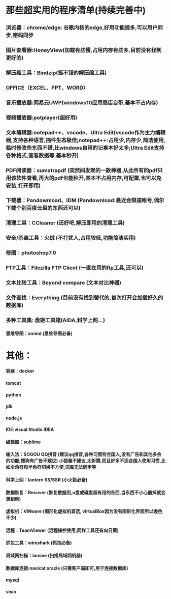 # 那些超实用的程序清单(持续完善中)
### 浏览器：chrome/edge: 谷歌内核的edge,好用功能挺多,可以用户同步,密码同步
### 图片查看器:HoneyView(加载有些慢,占用内存有些多,目前没有找到更好的)
### 解压缩工具：Bindzip(挺不错的解压缩工具)
### OFFICE（EXCEL、PPT、WORD）
### 音乐播放器:网易云UWP(windows10应用商店自带,基本不占内存)
### 视频播放器:potplayer(超好用)
### 文本编辑器:notepad++、vscode、Ultra Edit(vscode作为主力编辑器,支持各种语言,插件生态极佳;notepad++:占用少,内存少,简洁使用,临时修改些东西不错,比windows自带的记事本好太多;Ultra Edit支持各种格式,查看数据等,基本秒开)
### PDF阅读器：sumatrapdf (突然间发现的一款神器,从此所有的pdf只用该软件查看,再大的pdf也能秒开,基本不占用内存,可配置,也可以免安装,打开即用)
### 下载器：Pandownload、IDM (Pandownload:最近会限速帐号,偶尔下载个别百度云盘的东西还可以)
### 清理工具：CCleaner (还好吧,解压即用的清理工具)
### 安全/杀毒工具：火绒 (不打扰人,占用较低,功能简洁实用)
### 修图：photoshop7.0 
### FTP工具：Filezilla FTP Client (一直在用的ftp工具,还可以)
### 文本比较工具：Beyond compare (文本对比神器)
### 文件查找：Everything (目前没有找到替代的,首次打开会加载好久的数据库)
### 多种工具集: 盘姬工具箱(AIDA,科学上网...)
#### 思维导图：xmind (思维导图必备)


# 其他：
#### 容器：docker
#### tomcat
#### python
#### jdk
#### node.js
#### IDE:visual Studio    IDEA
#### 编辑器：sublime
#### 输入法：SOGOU    QQ拼音 (建议qq拼音,各种习惯符合国人,没有广告和其他多余的功能;搜狗有广告不建议) 小狼毫不建议,太折腾,而且好多不适合国人使用习惯,比如全角符和半角符切换不方便,词库无法同步等
#### 科学上网：lantern    SS/SSR (小火箭必备)
#### 数据恢复：Recuver (恢复数据用,u盘或磁盘超有用的东西,当东西不小心删掉就会想到他)
#### 虚拟机：VMware (图形化虚拟机首选, virtualBox因为没有图形化界面所以逊色不少)
#### 远程：TeamViewer (远程操控使用,同样工具还有向日葵)
#### 抓包工具：wireshark (抓包必备)
#### 局域网扫描：lansee (扫描局域网机器)
#### 数据库连接:navicat oracle (只需客户端即可,用于连接数据库)
#### mysql
#### visio
